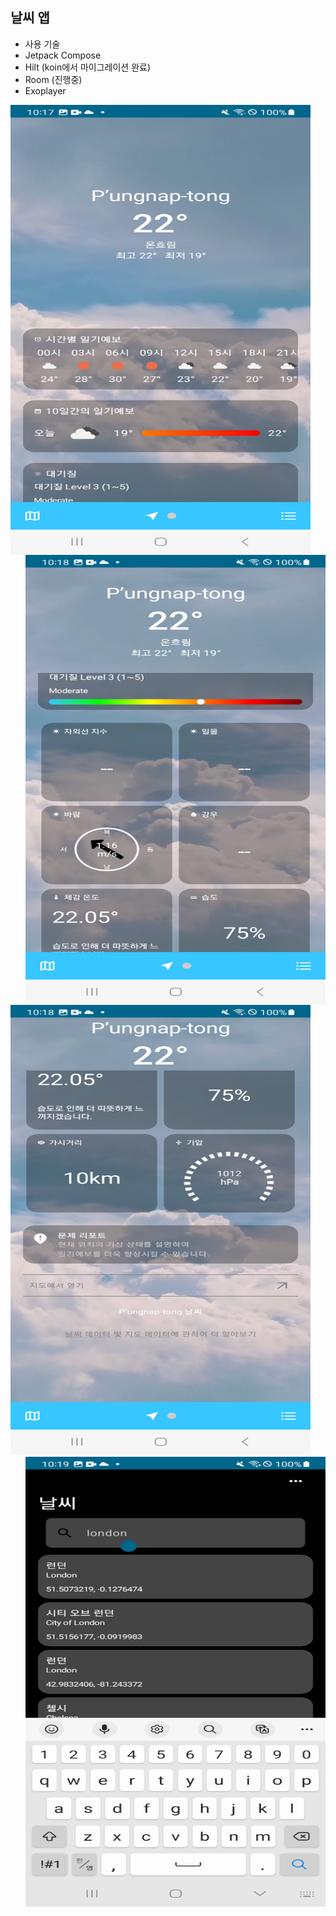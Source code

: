 ## 날씨 앱
- 사용 기술
- Jetpack Compose
- Hilt (koin에서 마이그레이션 완료)
- Room (진행중)
- Exoplayer
<img align="left" width="480" height="720" src="./Screenshot_20230831_221722.png">
<img align="right" width="480" height="720" src="./Screenshot_20230831_221829.png">
<img width="480" height="720" src="./Screenshot_20230831_221843.png">
<img align="right" width="480" height="720" src="./Screenshot_20230831_221920.png">
